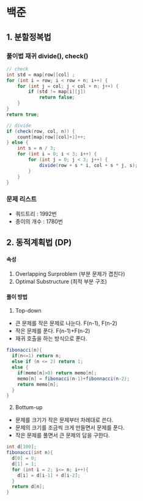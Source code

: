 # 백준

## 1. 분할정복법 
### 풀이법 재귀 divide(), check() 
```java
// check
int std = map[row][col] ;
for (int i = row; i < row + n; i++) {
    for (int j = col; j < col + n; j++) {
        if (std != map[i][j])
            return false;
    }
}
return true;
```
```java
// divide
if (check(row, col, n)) {
    count[map[row][col]+1]++;
} else {
    int s = n / 3;
    for (int i = 0; i < 3; i++) {
        for (int j = 0; j < 3; j++) {
            divide(row + s * i, col + s * j, s);
        }
    }
}
```
### 문제 리스트 
* 쿼드트리 : 1992번
* 종이의 개수 : 1780번

## 2. 동적계획법 (DP)
#### 속성 
1. Overlapping Surproblem (부분 문제가 겹친다) 
2. Optimal Substructure (최적 부분 구조)

#### 풀이 방법 
1. Top-down 
- 큰 문제를 작은 문제로 나눈다. F(n-1), F(n-2)
- 작은 문제를 푼다. F(n-1)+F(n-2)
- 재귀 호출을 하는 방식으로 푼다. 
```java
fibonacci(n){
  if(n<=1) return n;
  else if (n <= 2) return 1;
  else {
    if(memo[n]>0) return memo[n[;
    memo[n] = fibonacci(n-1)+fibonnacci(n-2);
    return memo[n];
  }
}
```

2. Bottum-up
- 문제를 크기가 작은 문제부터 차례대로 쓴다. 
- 문제의 크기를 조금씩 크게 만들면서 문제를 푼다. 
- 작은 문제를 풀면서 큰 문제의 답을 구한다.
```java
int d[100];
fibonacci(int n){
  d[0] = 0;
  d[1] = 1;
  for (int i = 2; i<= n; i++){
    d[i] = d[i-1] + d[i-2];
  }
  return d[n];
}
```

